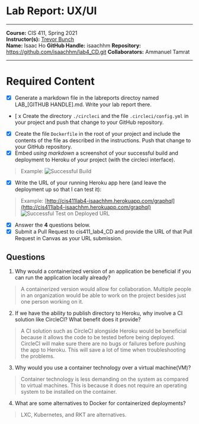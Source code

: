 # Lab Report: UX/UI
___
**Course:** CIS 411, Spring 2021  
**Instructor(s):** [Trevor Bunch](https://github.com/trevordbunch)  
**Name:** Isaac Ho
**GitHub Handle:** isaachhm 
**Repository:** https://github.com/isaachhm/lab4_CD.git 
**Collaborators:** Ammanuel Tamrat
___

# Required Content

- [x] Generate a markdown file in the labreports directoy named LAB_[GITHUB HANDLE].md. Write your lab report there.
- [ x Create the directory ```./circleci``` and the file ```.circleci/config.yml``` in your project and push that change to your GitHub repository.
- [x] Create the file ```Dockerfile``` in the root of your project and include the contents of the file as described in the instructions. Push that change to your GitHub repository.
- [x] Embed _using markdown_ a screenshot of your successful build and deployment to Heroku of your project (with the circleci interface).  
> Example: ![Successful Build](assets/lab4_CD.png)
- [x] Write the URL of your running Heroku app here (and leave the deployment up so that I can test it): 
> Example: [http://cis411lab4-isaachhm.herokuapp.com/graphql](http://cis411lab4-isaachhm.herokuapp.com/graphql)  
> ![Successful Test on Deployed URL](assets/graphQL.png)
- [x] Answer the **4** questions below.
- [x] Submit a Pull Request to cis411_lab4_CD and provide the URL of that Pull Request in Canvas as your URL submission.

## Questions
1. Why would a containerized version of an application be beneficial if you can run the application locally already?
> A containerized version would allow for collaboration. Multiple people in an organization would be able to work on the project besides just one person working on it.
2. If we have the ability to publish directory to Heroku, why involve a CI solution like CircleCI? What benefit does it provide?
> A CI solution such as CircleCI alongside Heroku would be beneficial because it allows the code to be tested before being deployed. CircleCI will make sure there are no bugs or failures before pushing the app to Heroku. This will save a lot of time when troubleshooting the problems.
3. Why would you use a container technology over a virtual machine(VM)?
> Container technology is less demanding on the system as compared to virtual machines. This is because it does not require an operating system to be installed on the container.
4. What are some alternatives to Docker for containerized deployments?
> LXC, Kubernetes, and RKT are alternatives.